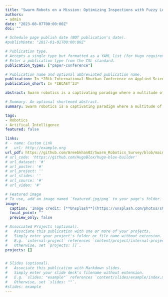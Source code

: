 ```yaml
---
title: "Swarm Robots on a Mission: Optimizing Inspections with Fuzzy Logic and Particle Swarm Optimization"
authors:
- admin
date: "2023-08-07T00:00:00Z"
doi: ""

# Schedule page publish date (NOT publication's date).
#publishDate: "2017-01-01T00:00:00Z"

# Publication type.
# Accepts a single type but formatted as a YAML list (for Hugo requirements).
# Enter a publication type from the CSL standard.
publication_types: ["paper-conference"]

# Publication name and optional abbreviated publication name.
publication: In *20th International Bhurban Conference on Applied Sciences & Technology*
publication_short: In *IBCAST'23*

abstract: Swarm robotics is a captivating paradigm where a multitude of miniature robots collaborate to perform complex tasks with precision and speed. Coordination is crucial for seamless collaboration, and advanced algorithms play a pivotal role in optimizing swarm robot behavior. This survey highlights the transformative impact of swarm robots in various domains, such as disaster zone exploration and gas leak detection, and underscores the significance of coordination in achieving efficient and effective outcomes. This research survey explores the importance of advanced algorithms, Particle Swarm Optimization (PSO) and Fuzzy Logic Control (FLC), in coordinating swarm robots. The objective is to investigate their potential applications and shed light on their methodologies. The survey delves into the methodologies of PSO and FLC algorithms, which contribute to optimizing swarm robot behavior. PSO fine-tunes the behavior of individual robots by iteratively updating their positions based on individual best positions, while FLC establishes a rule-based framework that governs the overall swarm behavior. By combining PSO and FLC, swarm robots excel in tasks requiring precision, speed, and adaptability, adapting to dynamic environments efficiently. Through a comprehensive literature review, the survey examines the coordination mechanisms facilitated by these algorithms. It highlights their potential applications, showcases their effectiveness in optimizing swarm robot behavior, and discusses the challenges and areas for improvement. The expected results of this research survey include a deeper understanding of the capabilities and limitations of PSO and FLC algorithms in swarm robotics. The survey also summarizes key findings related to coordination strategies employed by swarm robots and offers recommendations for future research in this field. The findings highlight their potential to enhance coordination, precision, speed, and adaptability in various domains. By leveraging the collective intelligence of swarm robots, this research contributes to the ongoing advancements in swarm robotics and paves the way for transformative applications in real-world scenarios.

# Summary. An optional shortened abstract.
summary: Swarm robotics is a captivating paradigm where a multitude of miniature robots collaborate to perform complex tasks with precision and speed. Coordination is crucial for seamless collaboration, and advanced algorithms play a pivotal role in optimizing swarm robot behavior. This survey highlights the transformative impact of swarm robots in various domains, such as disaster zone exploration and gas leak detection, and underscores the significance of coordination in achieving efficient and effective outcomes.

tags:
- Robotics
- Artifical Intelligence
featured: false

links:
# - name: Custom Link
#   url: http://example.org
url_pdf: https://github.com/Areebkhan02/Swarm_Robotics_Survey/blob/main/IBCAST_Conference_Paper.pdf
# url_code: 'https://github.com/HugoBlox/hugo-blox-builder'
# url_dataset: '#'
# url_poster: '#'
# url_project: ''
# url_slides: ''
# url_source: '#'
# url_video: '#'

# Featured image
# To use, add an image named `featured.jpg/png` to your page's folder. 
image:
  caption: 'Image credit: [**Unsplash**](https://unsplash.com/photos/s9CC2SKySJM)'
  focal_point: ""
  preview_only: false

# Associated Projects (optional).
#   Associate this publication with one or more of your projects.
#   Simply enter your project's folder or file name without extension.
#   E.g. `internal-project` references `content/project/internal-project/index.md`.
#   Otherwise, set `projects: []`.
projects: []


# Slides (optional).
#   Associate this publication with Markdown slides.
#   Simply enter your slide deck's filename without extension.
#   E.g. `slides: "example"` references `content/slides/example/index.md`.
#   Otherwise, set `slides: ""`.
#slides: example
---
```


<!-- {{% callout note %}}
Create your slides in Markdown - click the *Slides* button to check out the example.
{{% /callout %}}

Add the publication's **full text** or **supplementary notes** here. You can use rich formatting such as including [code, math, and images](https://docs.hugoblox.com/content/writing-markdown-latex/). -->
